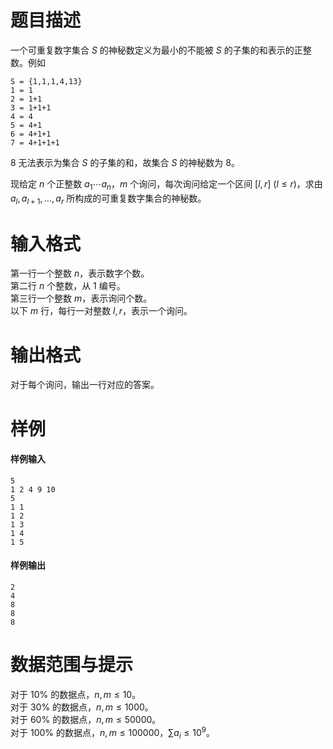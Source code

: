 
# 题目描述

一个可重复数字集合 $S$ 的神秘数定义为最小的不能被 $S$ 的子集的和表示的正整数。例如
```plain
S = {1,1,1,4,13}
1 = 1
2 = 1+1
3 = 1+1+1
4 = 4
5 = 4+1
6 = 4+1+1
7 = 4+1+1+1
```

$8$ 无法表示为集合 $S$ 的子集的和，故集合 $S$ 的神秘数为 $8$。

现给定 $n$ 个正整数 $a_1\cdots a_n$，$m$ 个询问，每次询问给定一个区间 $[l,r] \ (l\leq r)$，求由 $a_l,a_{l+1},\ldots,a_r$ 所构成的可重复数字集合的神秘数。

# 输入格式

第一行一个整数 $n$，表示数字个数。  
第二行 $n$ 个整数，从 $1$ 编号。  
第三行一个整数 $m$，表示询问个数。  
以下 $m$ 行，每行一对整数 $l,r$，表示一个询问。

# 输出格式

对于每个询问，输出一行对应的答案。

# 样例

#### 样例输入
```plain
5
1 2 4 9 10
5
1 1
1 2
1 3
1 4
1 5
```
#### 样例输出
```plain
2
4
8
8
8
```

# 数据范围与提示

对于 $10 \%$ 的数据点，$n,m \leq 10$。  
对于 $30 \%$ 的数据点，$n,m \leq 1000$。  
对于 $60 \%$ 的数据点，$n,m \leq 50000$。  
对于 $100 \%$ 的数据点，$n,m \leq 100000$，$\sum a_i \leq 10^9$。

